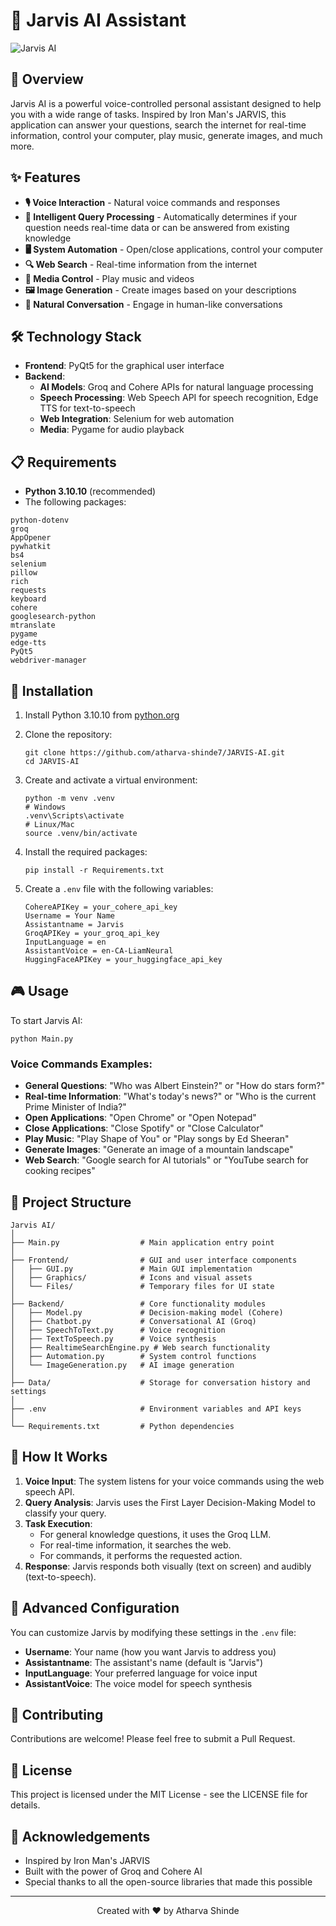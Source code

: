 # 🤖 Jarvis AI Assistant

![Jarvis AI](Frontend/Graphics/Jarvis.gif)

## 🌟 Overview

Jarvis AI is a powerful voice-controlled personal assistant designed to help you with a wide range of tasks. Inspired by Iron Man's JARVIS, this application can answer your questions, search the internet for real-time information, control your computer, play music, generate images, and much more.

## ✨ Features

- **🎙️ Voice Interaction** - Natural voice commands and responses
- **🧠 Intelligent Query Processing** - Automatically determines if your question needs real-time data or can be answered from existing knowledge
- **🖥️ System Automation** - Open/close applications, control your computer
- **🔍 Web Search** - Real-time information from the internet
- **🎵 Media Control** - Play music and videos
- **🖼️ Image Generation** - Create images based on your descriptions
- **💬 Natural Conversation** - Engage in human-like conversations

## 🛠️ Technology Stack

- **Frontend**: PyQt5 for the graphical user interface
- **Backend**:
  - **AI Models**: Groq and Cohere APIs for natural language processing
  - **Speech Processing**: Web Speech API for speech recognition, Edge TTS for text-to-speech
  - **Web Integration**: Selenium for web automation
  - **Media**: Pygame for audio playback

## 📋 Requirements

- **Python 3.10.10** (recommended)
- The following packages:

```
python-dotenv
groq
AppOpener
pywhatkit
bs4
selenium
pillow
rich
requests
keyboard
cohere
googlesearch-python
mtranslate
pygame
edge-tts
PyQt5
webdriver-manager
```

## 🚀 Installation

1. Install Python 3.10.10 from [python.org](https://www.python.org/downloads/release/python-31010/)

2. Clone the repository:
   ```
   git clone https://github.com/atharva-shinde7/JARVIS-AI.git
   cd JARVIS-AI
   ```

2. Create and activate a virtual environment:
   ```
   python -m venv .venv
   # Windows
   .venv\Scripts\activate
   # Linux/Mac
   source .venv/bin/activate
   ```

3. Install the required packages:
   ```
   pip install -r Requirements.txt
   ```

4. Create a `.env` file with the following variables:
   ```
   CohereAPIKey = your_cohere_api_key
   Username = Your Name
   Assistantname = Jarvis
   GroqAPIKey = your_groq_api_key
   InputLanguage = en
   AssistantVoice = en-CA-LiamNeural
   HuggingFaceAPIKey = your_huggingface_api_key
   ```

## 🎮 Usage

To start Jarvis AI:

```
python Main.py
```

### Voice Commands Examples:

- **General Questions**: "Who was Albert Einstein?" or "How do stars form?"
- **Real-time Information**: "What's today's news?" or "Who is the current Prime Minister of India?"
- **Open Applications**: "Open Chrome" or "Open Notepad"
- **Close Applications**: "Close Spotify" or "Close Calculator"
- **Play Music**: "Play Shape of You" or "Play songs by Ed Sheeran"
- **Generate Images**: "Generate an image of a mountain landscape"
- **Web Search**: "Google search for AI tutorials" or "YouTube search for cooking recipes"

## 🧩 Project Structure

```
Jarvis AI/
│
├── Main.py                  # Main application entry point
│
├── Frontend/                # GUI and user interface components
│   ├── GUI.py               # Main GUI implementation
│   ├── Graphics/            # Icons and visual assets
│   └── Files/               # Temporary files for UI state
│
├── Backend/                 # Core functionality modules
│   ├── Model.py             # Decision-making model (Cohere)
│   ├── Chatbot.py           # Conversational AI (Groq)
│   ├── SpeechToText.py      # Voice recognition
│   ├── TextToSpeech.py      # Voice synthesis
│   ├── RealtimeSearchEngine.py # Web search functionality
│   ├── Automation.py        # System control functions
│   └── ImageGeneration.py   # AI image generation
│
├── Data/                    # Storage for conversation history and settings
│
├── .env                     # Environment variables and API keys
│
└── Requirements.txt         # Python dependencies
```

## 🔄 How It Works

1. **Voice Input**: The system listens for your voice commands using the web speech API.
2. **Query Analysis**: Jarvis uses the First Layer Decision-Making Model to classify your query.
3. **Task Execution**:
   - For general knowledge questions, it uses the Groq LLM.
   - For real-time information, it searches the web.
   - For commands, it performs the requested action.
4. **Response**: Jarvis responds both visually (text on screen) and audibly (text-to-speech).

## 🔧 Advanced Configuration

You can customize Jarvis by modifying these settings in the `.env` file:

- **Username**: Your name (how you want Jarvis to address you)
- **Assistantname**: The assistant's name (default is "Jarvis")
- **InputLanguage**: Your preferred language for voice input
- **AssistantVoice**: The voice model for speech synthesis

## 🤝 Contributing

Contributions are welcome! Please feel free to submit a Pull Request.

## 📝 License

This project is licensed under the MIT License - see the LICENSE file for details.

## 🙏 Acknowledgements

- Inspired by Iron Man's JARVIS
- Built with the power of Groq and Cohere AI
- Special thanks to all the open-source libraries that made this possible

---

<p align="center">Created with ❤️ by Atharva Shinde</p> 